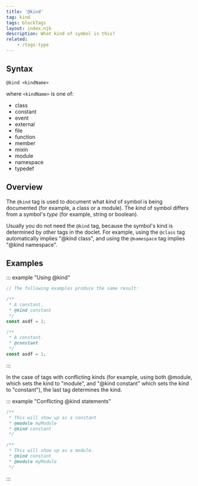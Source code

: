 ```yaml
---
title: '@kind'
tag: kind
tags: blockTags
layout: index.njk
description: What kind of symbol is this?
related:
    - /tags-type
---
```


## Syntax

`@kind <kindName>`

where `<kindName>` is one of:

+ class
+ constant
+ event
+ external
+ file
+ function
+ member
+ mixin
+ module
+ namespace
+ typedef


## Overview

The `@kind` tag is used to document what _kind_ of symbol is being documented (for example, a class or
a module). The _kind_ of symbol differs from a symbol's _type_ (for example, string or boolean).

Usually you do not need the `@kind` tag, because the symbol's kind is determined by other tags in the
doclet. For example, using the `@class` tag automatically implies "@kind class", and using the
`@namespace` tag implies "@kind namespace".


## Examples

::: example "Using @kind"

```js
// The following examples produce the same result:

/**
 * A constant.
 * @kind constant
 */
const asdf = 1;

/**
 * A constant.
 * @constant
 */
const asdf = 1;
```
:::

In the case of tags with conflicting kinds (for example, using both @module, which sets the kind to
"module", and "@kind constant" which sets the kind to "constant"), the last tag determines the kind.

::: example "Conflicting @kind statements"

```js
/**
 * This will show up as a constant
 * @module myModule
 * @kind constant
 */

/**
 * This will show up as a module.
 * @kind constant
 * @module myModule
 */
```
:::
